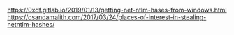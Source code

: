 https://0xdf.gitlab.io/2019/01/13/getting-net-ntlm-hases-from-windows.html
https://osandamalith.com/2017/03/24/places-of-interest-in-stealing-netntlm-hashes/